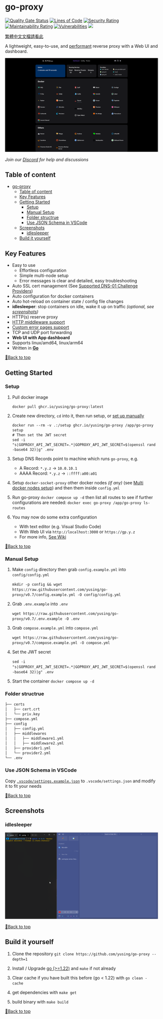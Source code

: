 # go-proxy

[![Quality Gate Status](https://sonarcloud.io/api/project_badges/measure?project=yusing_go-proxy&metric=alert_status)](https://sonarcloud.io/summary/new_code?id=yusing_go-proxy)
[![Lines of Code](https://sonarcloud.io/api/project_badges/measure?project=yusing_go-proxy&metric=ncloc)](https://sonarcloud.io/summary/new_code?id=yusing_go-proxy)
[![Security Rating](https://sonarcloud.io/api/project_badges/measure?project=yusing_go-proxy&metric=security_rating)](https://sonarcloud.io/summary/new_code?id=yusing_go-proxy)
[![Maintainability Rating](https://sonarcloud.io/api/project_badges/measure?project=yusing_go-proxy&metric=sqale_rating)](https://sonarcloud.io/summary/new_code?id=yusing_go-proxy)
[![Vulnerabilities](https://sonarcloud.io/api/project_badges/measure?project=yusing_go-proxy&metric=vulnerabilities)](https://sonarcloud.io/summary/new_code?id=yusing_go-proxy)
[![](https://dcbadge.limes.pink/api/server/umReR62nRd)](https://discord.gg/umReR62nRd)

[繁體中文文檔請看此](README_CHT.md)

A lightweight, easy-to-use, and [performant](https://github.com/yusing/go-proxy/wiki/Benchmarks) reverse proxy with a Web UI and dashboard.

![Screenshot](screenshots/webui.png)

_Join our [Discord](https://discord.gg/umReR62nRd) for help and discussions_

## Table of content

<!-- TOC -->

- [go-proxy](#go-proxy)
  - [Table of content](#table-of-content)
  - [Key Features](#key-features)
  - [Getting Started](#getting-started)
    - [Setup](#setup)
    - [Manual Setup](#manual-setup)
    - [Folder structrue](#folder-structrue)
    - [Use JSON Schema in VSCode](#use-json-schema-in-vscode)
  - [Screenshots](#screenshots)
    - [idlesleeper](#idlesleeper)
  - [Build it yourself](#build-it-yourself)

## Key Features

-   Easy to use
    -   Effortless configuration
    -   Simple multi-node setup
    -   Error messages is clear and detailed, easy troubleshooting
-   Auto SSL cert management (See [Supported DNS-01 Challenge Providers](https://github.com/yusing/go-proxy/wiki/Supported-DNS%E2%80%9001-Providers)) 
-   Auto configuration for docker containers
-   Auto hot-reload on container state / config file changes
-   **idlesleeper**: stop containers on idle, wake it up on traffic _(optional, see [screenshots](#idlesleeper))_
-   HTTP(s) reserve proxy
-   [HTTP middleware support](https://github.com/yusing/go-proxy/wiki/Middlewares)
-   [Custom error pages support](https://github.com/yusing/go-proxy/wiki/Middlewares#custom-error-pages)
-   TCP and UDP port forwarding
-   **Web UI with App dashboard**
-   Supports linux/amd64, linux/arm64
-   Written in **[Go](https://go.dev)**

[🔼Back to top](#table-of-content)

## Getting Started

### Setup

1.  Pull docker image 
    
    ```shell
    docker pull ghcr.io/yusing/go-proxy:latest
    ```

2.  Create new directory, `cd` into it, then run setup, or [set up manually](#manual-setup) 

    ```shell
    docker run --rm -v .:/setup ghcr.io/yusing/go-proxy /app/go-proxy setup
    # Then set the JWT secret
    sed -i "s|GOPROXY_API_JWT_SECRET=.*|GOPROXY_API_JWT_SECRET=$(openssl rand -base64 32)|g" .env
    ```

3.  Setup DNS Records point to machine which runs `go-proxy`, e.g.

    -   A Record: `*.y.z` -> `10.0.10.1`
    -   AAAA Record: `*.y.z` -> `::ffff:a00:a01`

4.  Setup `docker-socket-proxy` other docker nodes _(if any)_ (see [Multi docker nodes setup](https://github.com/yusing/go-proxy/wiki/Configurations#multi-docker-nodes-setup)) and then them inside `config.yml`

5.  Run go-proxy `docker compose up -d` 
    then list all routes to see if further configurations are needed:
    `docker exec go-proxy /app/go-proxy ls-routes`

6.  You may now do some extra configuration
    -   With text editor (e.g. Visual Studio Code)
    -   With Web UI via `http://localhost:3000` or `https://gp.y.z`
    -   For more info, [See Wiki]([wiki](https://github.com/yusing/go-proxy/wiki))

[🔼Back to top](#table-of-content)

### Manual Setup

1. Make `config` directory then grab `config.example.yml` into `config/config.yml`

    `mkdir -p config && wget https://raw.githubusercontent.com/yusing/go-proxy/v0.7/config.example.yml -O config/config.yml`

2. Grab `.env.example` into `.env`
   
    `wget https://raw.githubusercontent.com/yusing/go-proxy/v0.7/.env.example -O .env`

3. Grab `compose.example.yml` into `compose.yml`
   
   `wget https://raw.githubusercontent.com/yusing/go-proxy/v0.7/compose.example.yml -O compose.yml`

4. Set the JWT secret
   
   `sed -i "s|GOPROXY_API_JWT_SECRET=.*|GOPROXY_API_JWT_SECRET=$(openssl rand -base64 32)|g" .env`

5. Start the container `docker compose up -d`

### Folder structrue

```shell
├── certs
│   ├── cert.crt
│   └── priv.key
├── compose.yml
├── config
│   ├── config.yml
│   ├── middlewares
│   │   ├── middleware1.yml
│   │   ├── middleware2.yml
│   ├── provider1.yml
│   └── provider2.yml
└── .env
```

### Use JSON Schema in VSCode

Copy [`.vscode/settings.example.json`](.vscode/settings.example.json) to `.vscode/settings.json` and modify it to fit your needs

[🔼Back to top](#table-of-content)

## Screenshots

### idlesleeper

![idlesleeper](screenshots/idlesleeper.webp)


[🔼Back to top](#table-of-content)

## Build it yourself

1. Clone the repository `git clone https://github.com/yusing/go-proxy --depth=1`

2. Install / Upgrade [go (>=1.22)](https://go.dev/doc/install) and `make` if not already

3. Clear cache if you have built this before (go < 1.22) with `go clean -cache`

4. get dependencies with `make get`

5. build binary with `make build`

[🔼Back to top](#table-of-content)
